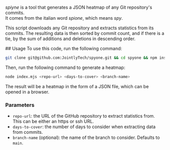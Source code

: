 _spiyne_ is a tool that generates a JSON heatmap of any Git repository's commits.  
It comes from the italian word _spione_, which means _spy_.

This script downloads any Git repository and extracts statistics from its commits. The resulting data is then sorted by commit count, and if there is a tie, by the sum of additions and deletions in descending order.

## Usage
To use this code, run the following command:

```bash
git clone git@github.com:JointlyTech/spyone.git && cd spyone && npm install
```

Then, run the following command to generate a heatmap:

```bash
node index.mjs <repo-url> <days-to-cover> <branch-name>
```

The result will be a heatmap in the form of a JSON file, which can be opened in a browser.

### Parameters
- `repo-url`: the URL of the GitHub repository to extract statistics from. This can be either an https or ssh URL.
- `days-to-cover`: the number of days to consider when extracting data from commits.
- `branch-name` (optional): the name of the branch to consider. Defaults to `main`.


